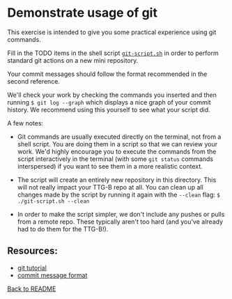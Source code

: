 # Demonstrate usage of git

This exercise is intended to give you some practical experience using git commands.

Fill in the TODO items in the shell script [`git-script.sh`](./git-script.sh) in order to perform standard git actions on a new mini repository.

Your commit messages should follow the format recommended in the second reference.

We'll check your work by checking the commands you inserted and then running
`$ git log --graph`
which displays a nice graph of your commit history. We recommend using this yourself to see what your script did.

A few notes:
- Git commands are usually executed directly on the terminal, not from a shell script. You are doing them in a script so that we can review your work. We'd highly encourage you to execute the commands from the script interactively in the terminal (with some `git status` commands interspersed) if you want to see them in a more realistic context.

- The script will create an entirely new repository in this directory. This will not really impact your TTG-B repo at all. You can clean up all changes made by the script by running it again with the `--clean` flag:
`$ ./git-script.sh --clean`

- In order to make the script simpler, we don't include any pushes or pulls from a remote repo. These typically aren't too hard (and you've already had to do them for the TTG-B!).

## Resources:
- [git tutorial](https://www.atlassian.com/git/tutorials/learn-git-with-bitbucket-cloud)
- [commit message format](https://cbea.ms/git-commit/)

[Back to README](README.md)